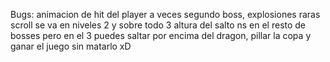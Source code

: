 Bugs:
    animacion de hit del player a veces
    segundo boss, explosiones raras
    scroll se va en niveles 2 y sobre todo 3
    altura del salto 
    ns en el resto de bosses pero en el 3 puedes saltar por encima del dragon, pillar la copa y ganar el juego sin matarlo xD

